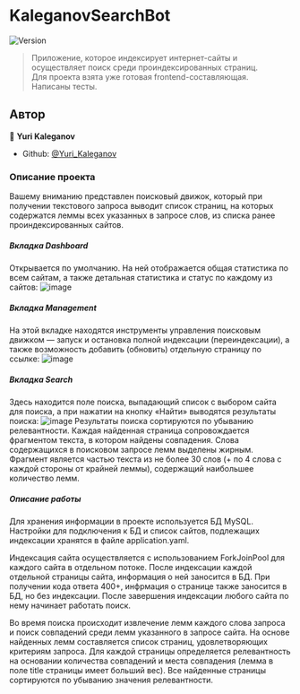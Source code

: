 # KaleganovSearchBot
![Version](https://img.shields.io/badge/version-1.0-blue.svg?cacheSeconds=2592000)

> Приложение, которое индексирует интернет-сайты и осуществляет поиск среди проиндексированных страниц.<br>
> Для проекта взята уже готовая frontend-составляющая.<br>
> Написаны тесты.


## Автор

👤 **Yuri Kaleganov**

* Github: [@Yuri_Kaleganov](https://github.com/Hebsat)

### Описание проекта
Вашему вниманию представлен поисковый движок, который при получении текстового запроса выводит список страниц, на которых содержатся леммы всех указанных в запросе слов, из списка ранее проиндексированных сайтов.
##### Вкладка Dashboard
Открывается по умолчанию. На ней отображается общая статистика по всем сайтам, а также детальная статистика и статус по каждому из сайтов:
![image](https://user-images.githubusercontent.com/109655199/184359871-7101b4ab-9f79-408b-93f3-13be5dd5569d.png)
##### Вкладка Management
На этой вкладке находятся инструменты управления поисковым движком — запуск и остановка полной индексации (переиндексации), а также возможность добавить (обновить) отдельную страницу по ссылке:
![image](https://user-images.githubusercontent.com/109655199/184360870-93296905-44e4-40fc-be9e-b227bacf1f83.png)
##### Вкладка Search
Здесь находится поле поиска, выпадающий список с выбором сайта для поиска, а при нажатии на кнопку «Найти» выводятся результаты поиска:
![image](https://user-images.githubusercontent.com/109655199/184361718-e51fc1c0-7018-4df3-bb5f-b0788f22f44c.png)
Результаты поиска сортируются по убыванию релевантности. Каждая найденная страница сопровождается фрагментом текста, в котором найдены совпадения. Слова содержащихся в поисковом запросе лемм выделены жирным.
Фрагмент является частью текста из не более 30 слов (+ по 4 слова с каждой стороны от крайней леммы), содержащий наибольшее количество лемм.
##### Описание работы
Для хранения информации в проекте используется БД MySQL. Настройки для подключения к БД и список сайтов, подлежащих индексации хранятся в файле application.yaml.

Индексация сайта осуществляется с использованием ForkJoinPool для каждого сайта в отдельном потоке.
После индексации каждой отдельной страницы сайта, информация о ней заносится в БД.
При получении кода ответа 400+, инфрмация о странице также заносится в БД, но без индексации.
После завершения индексации любого сайта по нему начинает работать поиск.

Во время поиска происходит извлечение лемм каждого слова запроса и поиск совпадений среди лемм указанного в запросе сайта. 
На основе найденных лемм составляется список страниц, удовлетворяющих критериям запроса.
Для каждой страницы определяется релевантность на основании количества совпадений и места совпадения (лемма в поле title страницы имеет больший вес).
Все найденные страницы сортируются по убыванию значения релевантности.
